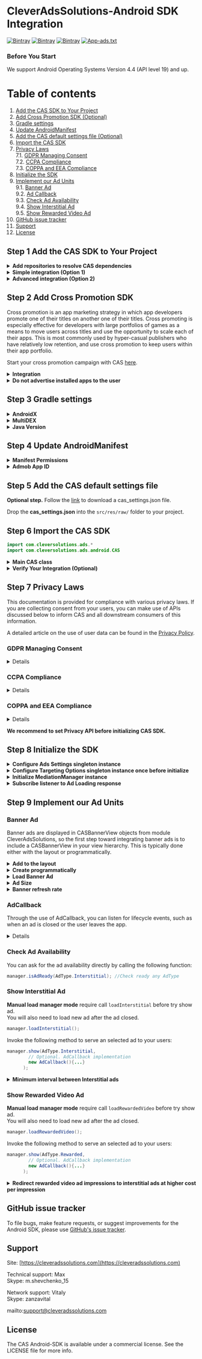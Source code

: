 # CleverAdsSolutions-Android SDK Integration 
[![Bintray](https://img.shields.io/bintray/v/cleveradssolutions/CAS-Android/cas-sdk?label=SDK)](https://bintray.com/cleveradssolutions/CAS-Android)
[![Bintray](https://img.shields.io/bintray/v/cleveradssolutions/CAS-Android/cas-promo?label=Promo)](https://bintray.com/cleveradssolutions/CAS-Android)
[![Bintray](https://img.shields.io/bintray/v/cleveradssolutions/CAS-Android/mediation-teen?label=Mediation%20Teen)](https://bintray.com/cleveradssolutions/CAS-Android)
[![App-ads.txt](https://img.shields.io/endpoint?url=https://raw.githubusercontent.com/cleveradssolutions/App-ads.txt/master/Shield.json)](https://github.com/cleveradssolutions/App-ads.txt)

### Before You Start
We support Android Operating Systems Version 4.4 (API level 19) and up.  

# Table of contents
 1.  [Add the CAS SDK to Your Project](#step-1-add-the-cas-sdk-to-your-project)  
 2.  [Add Cross Promotion SDK (Optional)](#step-2-add-cross-promotion-sdk)  
 3.  [Gradle settings](#step-3-gradle-settings)  
 4.  [Update AndroidManifest](#step-4-update-androidmanifest)  
 5.  [Add the CAS default settings file (Optional)](#step-5-add-the-cas-default-settings-file)  
 6.  [Import the CAS SDK](#step-6-import-the-cas-sdk)  
 7.  [Privacy Laws](#step-6-privacy-laws)  
 7.1.  [GDPR Managing Consent](#gdpr-managing-consent)  
 7.2.  [CCPA Compliance](#ccpa-compliance)  
 7.3.  [COPPA and EEA Compliance](#coppa-and-eea-compliance)  
 8.  [Initialize the SDK](#step-8-initialize-the-sdk)  
 9.  [Implement our Ad Units](#step-9-implement-our-ad-units)  
 9.1.  [Banner Ad](#banner-ad)  
 9.2.  [Ad Callback](#adcallback)  
 9.3.  [Check Ad Availability](#check-ad-availability)  
 9.4.  [Show Interstitial Ad](#show-interstitial-ad)  
 9.5.  [Show Rewarded Video Ad](#show-rewarded-video-ad)  
 10.  [GitHub issue tracker](#github-issue-tracker)
 11.  [Support](#support)  
 12.  [License](#license)

## Step 1 Add the CAS SDK to Your Project
<details><summary><b>Add repositories to resolve CAS dependencies</b></summary>

Add the following to your app’s **build.gradle** file inside repositories section:
```gradle
repositories {
      google()
      jcenter()
      maven { url "https://jitpack.io" }
      maven { url "https://dl.bintray.com/cleveradssolutions/CAS-Android" }
      maven { url "https://adcolony.bintray.com/AdColony" }
      maven { url "https://dl.bintray.com/ironsource-mobile/android-sdk" }
      maven { url "https://chartboostmobile.bintray.com/Chartboost" }
      maven { url 'http://dl.bintray.com/gabrielcoman/maven' }
      maven { url "http://dl.bintray.com/superawesome/SuperAwesomeSDK" }
      ...
}
```
***
</details>
<details><summary><b>Simple integration (Option 1)</b></summary>
 
Add one of the following solution to the dependencies section to your application.
 
1. Option. General solution of all certified mediation networks in the [Families Ads program](https://support.google.com/googleplay/android-developer/answer/9283445):  
<details><summary>Google Ads, Unity Ads, IronsSource, AdColony, Kidoz, Vungle, AppLovin, StartApp, InMobi, Chartboost, SuperAwesome</summary>

- Google Ads - [Home](https://admob.google.com/home) - [Privacy Policy](https://policies.google.com/technologies/ads)
- Unity Ads - [Home](https://unity.com/solutions/unity-ads) - [Privacy Policy](https://unity3d.com/legal/privacy-policy)
- IronSource - [Home](https://www.ironsrc.com) - [Privacy Policy](https://developers.ironsrc.com/ironsource-mobile/air/ironsource-mobile-privacy-policy/)
- AdColony - [Home](https://www.adcolony.com) - [Privacy Policy](https://www.adcolony.com/privacy-policy/)
- Kidoz - [Home](https://kidoz.net) - [Privacy Policy](https://kidoz.net/privacy-policy/)
- Vungle - [Home](https://vungle.com) - [Privacy Policy](https://vungle.com/privacy/)
- AppLovin - [Home](https://www.applovin.com) - [Privacy Policy](https://www.applovin.com/privacy/)
- StartApp - [Home](https://www.startapp.com) - [Privacy Policy](https://www.startapp.com/policy/privacy-policy/)
- InMobi - [Home](https://www.inmobi.com) - [Privacy Policy](https://www.inmobi.com/privacy-policy/)
- Chartboost - [Home](https://www.chartboost.com) - [Privacy Policy](https://answers.chartboost.com/en-us/articles/200780269)
- SuperAwesome - [Home](https://www.superawesome.com) - [Privacy Policy](https://www.superawesome.com/privacy-hub/privacy-policy/)   
</details>

```gradle
dependencies {
    implementation 'com.cleversolutions.ads:cas-sdk-general:1.8.0+' 
}
```

2. Option. General solution of mediation networks that are always recommended to be used:  
<details><summary>Google Ads, Vungle, AdColony, Kidoz, IronsSource, AppLovin, Unity Ads, StartApp, InMobi, Chartboost, Facebook AN, Yandex Ads</summary>

- Google Ads - [Home](https://admob.google.com/home) - [Privacy Policy](https://policies.google.com/technologies/ads)
- Unity Ads - [Home](https://unity.com/solutions/unity-ads) - [Privacy Policy](https://unity3d.com/legal/privacy-policy)
- IronSource - [Home](https://www.ironsrc.com) - [Privacy Policy](https://developers.ironsrc.com/ironsource-mobile/air/ironsource-mobile-privacy-policy/)
- AdColony - [Home](https://www.adcolony.com) - [Privacy Policy](https://www.adcolony.com/privacy-policy/)
- Kidoz - [Home](https://kidoz.net) - [Privacy Policy](https://kidoz.net/privacy-policy/)
- Vungle - [Home](https://vungle.com) - [Privacy Policy](https://vungle.com/privacy/)
- AppLovin - [Home](https://www.applovin.com) - [Privacy Policy](https://www.applovin.com/privacy/)
- StartApp - [Home](https://www.startapp.com) - [Privacy Policy](https://www.startapp.com/policy/privacy-policy/)
- InMobi - [Home](https://www.inmobi.com) - [Privacy Policy](https://www.inmobi.com/privacy-policy/)
- Chartboost - [Home](https://www.chartboost.com) - [Privacy Policy](https://answers.chartboost.com/en-us/articles/200780269)
- Facebook Audience Network - [Home](https://www.facebook.com/business/marketing/audience-network) - [Privacy Policy](https://developers.facebook.com/docs/audience-network/policy/)
- Yandex Ads - [Home](https://yandex.com/dev/mobile-ads/) - [Privacy Policy](https://yandex.com/legal/mobileads_sdk_agreement/)  
</details>

```gradle
dependencies {
    implementation 'com.cleversolutions.ads:cas-sdk-teen:1.8.0+'
}
```
> Some third party partners are not included and you can combine General solution with partners dependencies from Advanced integration.
***
</details>
<details><summary><b>Advanced integration (Option 2)</b></summary>
 
We support partial integration of the third party mediation sdk you really need.  
To do this, use any combination of partial dependencies. No additional code is required for each partner network. 
**Please provide us with a list of integrated dependencies so that we can make the correct settings.**

#### The first step is to add a dependency to the core of our SDK:
```gradle
dependencies {
    implementation 'com.cleversolutions.ads:cas-sdk:1.8.0+'
    ...
}
```
#### Then you can add dependencies for each required third party mediation SDK:
<details><summary>Google Ads (Admob)</summary>

[Home](https://admob.google.com/home) - Banner, Interstitial, Rewarded Video - [Privacy Policy](https://policies.google.com/technologies/ads)
```gradle
implementation 'com.google.android.gms:play-services-ads:19.5.0'
```
</details><details><summary>Unity Ads</summary>

[Home](https://unity.com/solutions/unity-ads) - Banner, Interstitial, Rewarded Video - [Privacy Policy](https://unity3d.com/legal/privacy-policy)
```gradle
implementation 'com.unity3d.ads:unity-ads:3.5.0'
```
</details><details><summary>Iron Source</summary>

[Home](https://www.ironsrc.com) - ~~Banner~~, Interstitial, Rewarded Video [Privacy Policy](https://developers.ironsrc.com/ironsource-mobile/air/ironsource-mobile-privacy-policy/)
```gradle
implementation 'com.ironsource.sdk:mediationsdk:7.0.4'
```
</details><details><summary>AdColony</summary>

[Home](https://www.adcolony.com) - Banner, Interstitial, Rewarded Video - [Privacy Policy](https://www.adcolony.com/privacy-policy/)
```gradle
implementation 'com.adcolony:sdk:4.3.0'
```
</details><details><summary>Vungle</summary>

[Home](https://vungle.com) - Banner, Interstitial, Rewarded Video - [Privacy Policy](https://vungle.com/privacy/)
```gradle
implementation 'com.vungle:publisher-sdk-android:6.8.1'
```
</details><details><summary>AppLovin</summary>

[Home](https://www.applovin.com) - Banner, Interstitial, Rewarded Video - [Privacy Policy](https://www.applovin.com/privacy/)
```gradle
implementation 'com.applovin:applovin-sdk:9.14.10+'
```
</details><details><summary>InMobi</summary>

[Home](https://www.inmobi.com) - Banner, Interstitial, Rewarded Video - [Privacy Policy](https://www.inmobi.com/privacy-policy/)
```gradle
implementation 'com.inmobi.monetization:inmobi-ads:9.1.1'
```
</details><details><summary>StartApp</summary>

[Home](https://www.startapp.com) - Banner, Interstitial, Rewarded Video - [Privacy Policy](https://www.startapp.com/policy/privacy-policy/)
```gradle
implementation 'com.startapp:inapp-sdk:4.7.5+'
```
</details><details><summary>Kidoz</summary>

[Home](https://kidoz.net) - Banner, Interstitial, Rewarded Video - [Privacy Policy](https://kidoz.net/privacy-policy/)
```gradle
implementation 'com.kidoz.sdk:KidozSDK:0.8.8.8'
```
</details><details><summary>Chartboost</summary>

[Home](https://www.chartboost.com) - Banner, Interstitial, Rewarded Video - [Privacy Policy](https://answers.chartboost.com/en-us/articles/200780269)
```gradle
implementation 'com.chartboost:chartboost-sdk:8.2.0'
```
</details><details><summary>SuperAwesome</summary>

[Home](https://www.superawesome.com) - Banner, Interstitial, Rewarded Video - [Privacy Policy](https://www.superawesome.com/privacy-hub/privacy-policy/)   
**Works to children audience only**.
```gradle
implementation 'tv.superawesome.sdk.publisher:superawesome:7.2.15+'
```
</details>

#### To the following third party mediation SDK, be sure to add our additional support dependency `mediation-teen` for non-certified ad SDK in the [Families Ads program](https://support.google.com/googleplay/android-developer/answer/9283445).
```gradle
implementation 'com.cleversolutions.ads:mediation-teen:1.8.0+'
```
<details><summary>Facebook Audience Network</summary>

[Home](https://www.facebook.com/business/marketing/audience-network) - Banner, Interstitial, Rewarded Video - [Privacy Policy](https://developers.facebook.com/docs/audience-network/policy/)
```gradle
//implementation 'com.cleversolutions.ads:mediation-teen:version'
implementation 'com.facebook.android:audience-network-sdk:6.2.0'
```
</details><details><summary>Yandex Ads</summary>

[Home](https://yandex.com/dev/mobile-ads/) - Banner, Interstitial, Rewarded Video - [Privacy Policy](https://yandex.com/legal/mobileads_sdk_agreement/)
```gradle
//implementation 'com.cleversolutions.ads:mediation-teen:version'
implementation 'com.yandex.android:mobileads:3.1.1'
implementation 'com.yandex.android:mobmetricalib:3.14.3'
```
</details>

Third party mediation SDK of Beta third party partners:
> :warning: Next third party mediation SDK in closed beta and available upon invite only. If you would like to be considered for the beta, please contact Support.  

<details><summary>Verizon Media</summary>

[Home](https://www.verizonmedia.com/advertising/solutions#/mobile) - Banner, Interstitial, Rewarded Video - [Privacy Policy](https://www.verizonmedia.com/policies/us/en/verizonmedia/privacy/)
```gradle
//implementation 'com.cleversolutions.ads:mediation-teen:version'
implementation 'com.verizon.ads:android-vas-standard-edition:1.8.1+'
```
</details><details><summary>MyTarget</summary>

[Home](https://target.my.com/) - Banner, Interstitial, Rewarded Video - [Privacy Policy](https://legal.my.com/us/mytarget/privacy/)  
**Works to CIS countries only**.
```gradle
//implementation 'com.cleversolutions.ads:mediation-teen:version'
implementation 'com.my.target:mytarget-sdk:5.11.6+'
```
</details><details><summary>MobFox</summary>

[Home](https://www.mobfox.com) - Banner, Interstitial, Rewarded Video - [Privacy Policy](https://www.mobfox.com/privacy-policy/)
```gradle
//implementation 'com.cleversolutions.ads:mediation-teen:version'
implementation 'com.github.mobfox:mfx-android-sdk:4.3.2+'
implementation 'com.android.volley:volley:1.1.1'
```
</details><details><summary>Amazon Ads</summary>

[Home](https://advertising.amazon.com) - Banner, ~~Interstitial, Rewarded Video~~ - [Privacy Policy](https://advertising.amazon.com/legal/privacy-notice)
```gradle
//implementation 'com.cleversolutions.ads:mediation-teen:version'
implementation 'com.amazon.android:mobile-ads:6.0.0'
```
</details>

> The list of partners networks may change in the future.
***
</details>

## Step 2 Add Cross Promotion SDK
Cross promotion is an app marketing strategy in which app developers promote one of their titles on another one of their titles. Cross promoting is especially effective for developers with large portfolios of games as a means to move users across titles and use the opportunity to scale each of their apps. This is most commonly used by hyper-casual publishers who have relatively low retention, and use cross promotion to keep users within their app portfolio.

Start your cross promotion campaign with CAS [here](https://cleveradssolutions.com).

<details><summary><b>Integration</b></summary>

```gradle
dependencies {
      ...
      implementation 'com.cleversolutions.ads:cas-promo:1.8.0+'
}
```
</details>
<details><summary><b>Do not advertise installed apps to the user</b></summary>

[Android 11 changes how apps can query and interact with other apps that the user has installed on a device.](https://developer.android.com/about/versions/11/privacy/package-visibility)  
Using the `<queries>` element, apps can define the set of other packages that they can access. This element helps encourage the principle of least privilege by telling the system which other packages to make visible to your app, and it helps app stores like Google Play assess the privacy and security that your app provides for users.

If your app targets Android 11 or higher, you might need to add the `<queries>` element in your app's manifest file. Within the `<queries>` element, you can specify packages by names of others applications involved in Cross promotion.
```xml
<manifest package="com.example.game">
  <queries>
      <!-- Specific apps you interact with, eg: -->
      <package android:name="com.example.app1" />
      <package android:name="com.example.app2" />
  </queries>
  ...
</manifest>
```
***
</details>

## Step 3 Gradle settings
<details><summary><b>AndroidX</b></summary>
 
As of SDK 18.0.0, AdMob migrated from Android Support Libraries to Jetpack (AndroidX) Libraries. Refer to the [Google Play services release notes](https://developers.google.com/android/guides/releases#june_17_2019) for more information.  

Due to this, we working with the AdMob adapter it’s required that your project migrates from Android Support Libraries to Jetpack Libraries (Android X) if you are using any. Please refer to [Migrating to AndroidX](https://developer.android.com/jetpack/androidx/migrate) for more information.  

In case you can not migrate the project using this tool, you can use the following flags in gradle.properties, to build your project using AndroidX. 
-  android.useAndroidX = true  
-  android.enableJetifier = true  
***
</details><details><summary><b>MultiDEX</b></summary>
 
At times, including the CAS SDK may cause the 64K limit on methods that can be packaged in an Android dex file to be breached. This can happen if, for example, your app packs a lot of features for your users and includes substantive code to realize this.  

If this happens, you can use the multidex support library to enable building your app correctly. To do this:  
- Modify the **defaultConfig** to mark your application as multidex enabled:  
```gradle
defaultConfig {
   ...
   multiDexEnabled true // add this to enable multi-dex
}
```
- Add the following line to the dependencies element in your application build script. 
```gradle
dependencies {
    implementation 'androidx.multidex:multidex:2.0.1'
    ...
}
```

> You can read more about MuliDex on the [Android Deleveloper page](https://developer.android.com/studio/build/multidex).
***
</details><details><summary><b>Java Version</b></summary>
 
Our SDK requires for correct operation to determine the Java version in Gradle. Add the following line to the android element in your application module’s build script. 
```gradle
android{
    ...
    compileOptions {
        sourceCompatibility = JavaVersion.VERSION_1_8
        targetCompatibility = JavaVersion.VERSION_1_8
    }
}
```
***
</details>

## Step 4 Update AndroidManifest
<details><summary><b>Manifest Permissions</b></summary>
 
Add the following permissions to your AndroidManifest.xml file inside the manifest tag but outside the <application> tag:
```xml
<manifest>
 <uses-permission android:name="android.permission.INTERNET" />
 <uses-permission android:name="android.permission.ACCESS_NETWORK_STATE" />
 <uses-permission android:name="android.permission.ACCESS_WIFI_STATE" />
</manifest>
```
#### Optional Permissions
This permission is used for certain ads that vibrate during play. This is a normal level permission, so this permission just needs to be defined in the manifest to enable this ad feature.
```xml
<manifest>
 <uses-permission android:name="android.permission.VIBRATE" />
</manifest>
```
This permission is used for certain ads that allow the user to save a screenshot to their phone. 
Note that with this permission on devices running Android 6.0 (API 23) or higher, this permission must be requested from the user. 
See [Requesting Permissions](https://developer.android.com/training/permissions/requesting) for more details. 
```xml
<manifest>
 <uses-permission android:name="android.permission.WRITE_EXTERNAL_STORAGE" />
</manifest>
```
This permission is not a mandatory permission, however, including it will enable accurate ad targeting.
```xml
<manifest>
 <uses-permission android:name="android.permission.ACCESS_FINE_LOCATION" />
</manifest>
```
***
</details><details><summary><b>Admob App ID</b></summary>

Follow the [link](http://psvpromo.psvgamestudio.com/cas-settings.php) to get your Admob App ID.  

Add your AdMob App ID to your app's AndroidManifest.xml file by adding a <meta-data> tag with name com.google.android.gms.ads.APPLICATION_ID, as shown below.  
  
For android:value insert your own AdMob App ID in quotes, as shown below.
```xml
<manifest>
  <application>
    ...
    <!-- Sample AdMob App ID: ca-app-pub-3940256099942544~3347511713 -->
    <meta-data
        android:name="com.google.android.gms.ads.APPLICATION_ID"
        android:value="ca-app-pub-xxxxxxxxxxxxxxxx~yyyyyyyyyy"/>
  </application>
</manifest>
```
***
</details>

## Step 5 Add the CAS default settings file
**Optional step.**
Follow the [link](http://psvpromo.psvgamestudio.com/cas-settings.php) to download a cas_settings.json file.

Drop the **cas_settings.json** into the `src/res/raw/` folder to your project.  

## Step 6 Import the CAS SDK

```java
import com.cleversolutions.ads.*
import com.cleversolutions.ads.android.CAS
```

<details><summary><b>Main CAS class</b></summary>

The `CAS` class gives access to all the possibilities of the SDK.  
Singleton instance of `AdsSettings` to configure all mediation managers.
```java
AdsSettings sdkSettings = CAS.getSettings();
```
Singleton instance of `TargetingOptions` to inform SDK of the users details.
```java
TargetingOptions targetingOptions = CAS.getTargetingOptions();
```
Last initialized instance of `MediationManager` stored with strong pointer. May be **null** before calling the `CAS.initialize` function.
> :warning: It is not recommended that you rely on this static method to always return a manager reference.  
> Your application process can be killed and all static fields cleared.  
> Therefore, we recommend storing a non-static reference to the initialized `MediationManager` in your `Application` or `Activity` class and re-initialize if the reference is lost.
```java
MediationManager lastManager = CAS.getManager();
```
The CAS SDK version string.
```java
String sdkVersion = CAS.getSDKVersion();
```
***
</details><details><summary><b>Verify Your Integration (Optional)</b></summary>

The CAS SDK provides an easy way to verify that you’ve successfully integrated any additional adapters; it also makes sure all required dependencies and frameworks were added for the various mediated ad networks.   
After you have finished your integration, call the following static method and confirm that all networks you have implemented are marked as VERIFIED:  
```java
CAS.validateIntegration(activity, appContentRating);
```
Find log information by tag: **CASIntegrationHelper**

Once you’ve successfully verified your integration, please remember to **remove the integration helper from your code**.

The Integration Helper tool reviews everything, including ad networks you may have intentionally chosen NOT to include in your application. These will appear as MISSING and there is no reason for concern. In the case the ad network’s integration has not been completed successfully, it will be marked as NOT VERIFIED.  
***
</details>

## Step 7 Privacy Laws
This documentation is provided for compliance with various privacy laws. If you are collecting consent from your users, you can make use of APIs discussed below to inform CAS and all downstream consumers of this information.  

A detailed article on the use of user data can be found in the [Privacy Policy](/../../wiki/Privacy-Policy).

### GDPR Managing Consent
<details>
 
This documentation is provided for compliance with the European Union's [General Data Protection Regulation (GDPR)](https://eur-lex.europa.eu/legal-content/EN/TXT/?uri=CELEX:32016R0679). In order to pass GDPR consent from your users, you should make use of the APIs and methods discussed below to inform CAS and all downstream consumers of this information.  

**Passing Consent** to CAS API, use this functions:  
If the user provided consent, please set the following flag to "true":
```java
CAS.getSettings().setConsent(true);
```
If the user did not consent, please set the following flag to "false":
```java
CAS.getSettings().setConsent(false);
```
</details>

### CCPA Compliance
<details>
 
This documentation is provided for compliance with the California Consumer Privacy Act (CCPA). In order to pass CCPA opt-outs from your users, you should make use of the APIs discussed below to inform CAS and all downstream consumers of this information.  

**Passing Opt-outs**
In the Android SDK v1.4, we added privacy methods to our AdsSettings API for additional support in CCPA compliance. To successfully pass us an opt-out signal, the publisher will need to provide CAS a signal to indicate whether CCPA legislation is applicable to the user in addition to the actual consent value.  

A value of "false" implies the user has **not** opted-out to the sale of their data, as defined by the CCPA, and CAS should continue with our standard processing of user information.  
```java
CAS.getSettings().setDoNotSell(false);
```
A value of "true" means the user has opted-out to the sale of their data.  
```java
CAS.getSettings().setDoNotSell(true);
```
</details>

###  COPPA and EEA Compliance
<details>
 
This documentation is provided for additional compliance with the [Children’s Online Privacy Protection Act (COPPA)](https://www.ftc.gov/tips-advice/business-center/privacy-and-security/children%27s-privacy). Publishers may designate all inventory within their applications as being child-directed or as COPPA-applicable though our UI. Publishers who have knowledge of specific individuals as being COPPA-applicable should make use of the API discussed below to inform CAS and all downstream consumers of this information.  

You can mark your ad requests to receive treatment for users in the European Economic Area (EEA) under the age of consent. This feature is designed to help facilitate compliance with the General Data Protection Regulation (GDPR). Note that you may have other legal obligations under GDPR. Please review the European Union’s guidance and consult with your own legal counsel. Please remember that CAS tools are designed to facilitate compliance and do not relieve any particular publisher of its obligations under the law.

Call "true" indicate that you want your content treated as child-directed for purposes of COPPA or receive treatment for users in the European Economic Area (EEA) under the age of consent. 
```java
CAS.getSettings().setTaggedForChildren(true);
```
Call "false" to indicate that you **don't** want your content treated as child-directed for purposes of COPPA or **not** receive treatment for users in the European Economic Area (EEA) under the age of consent.
```java
CAS.getSettings().setTaggedForChildren(false);
```
</details>

**We recommend to set Privacy API before initializing CAS SDK.**

## Step 8 Initialize the SDK
<details><summary><b>Configure Ads Settings singleton instance</b></summary>
 
```java
CAS.getSettings().setConsent(userConsent);
CAS.getSettings().setNativeDebug(true);
// .. other settings
```

**Select the desired load manager mode:**
|        Mode        |  Load*  | Impact on App performance | Memory usage |        Actual ads*       |
|:------------------:|:------:|:-------------------------:|:------------:|:------------------------:|
|   FastestRequests  |  Auto  |         Very high         |     High     |       Most relevant      |
|    FastRequests    |  Auto  |            High           |    Balance   |      High relevance      |
|  Optimal(Default)  |  Auto  |          Balance          |    Balance   |          Balance         |
|   HighPerformance  |  Auto  |            Low            |      Low     |       Possible loss      |
| HighestPerformance |  Auto  |          Very low         |      Low     |       Possible loss      |
|       Manual      | Manual |          Very low         |      Low     | Depends on the frequency |

```java
CAS.getSettings().setLoadingMode(LoadingManagerMode.Optimal);
```

> Actual ads* - Potential increase in revenue by increasing the frequency of ad requests. At the same time, it greatly affects the performance of the application.   

> Load*  
> Auto control load mediation ads starts immediately after initialization and will prepare displays automatically.  
> Manual control loading mediation ads requires manual preparation of advertising content for display. Use ad loading methods before trying to show: `MediationManager.loadInterstitial(), MediationManager.loadRewardedVideo(), CASBannerView.loadNextAd()`  
***
</details>
<details><summary><b>Configure Targeting Options singleton instance once before initialize</b></summary>
 
You can now easily tailor the way you serve your ads to fit a specific audience!  
You’ll need to inform our servers of the users’ details so the SDK will know to serve ads according to the segment the user belongs to.

```java
// Set user age. Limitation: 1-99 and 0 is 'unknown'
CAS.getTargetingOptions().setAge(12)
// Set user gender
CAS.getTargetingOptions().setGender(TargetingOptions.GENDER_MALE)
// The user's current location.
// Location data is not used to CAS; however, it may be used by third party ad networks.
// Do not use Location just for advertising.
// Your app should have a valid use case for it as well.
CAS.getTargetingOptions().setLocation(userLocation)
```
***
</details>
<details><summary><b>Initialize MediationManager instance</b></summary>
 
```java
class YourActivity extends Activity{
  MediationManager manager;
  void onCreate(Bundle savedInstanceState) {
      super.onCreate(savedInstanceState);
      // Configure AdsSettings before initialize
      manager = CAS.initialize(
            // Root Activity. Warning: this activity can be memorized by some media networks.
            this,
            // Manager identifier. Can be NULL when matches the app package  
            own_identifier, 
            // Optional set active Ad Types: 'AdTypeFlags.Banner | AdTypeFlags.Interstitial' for example.  
            AdTypeFlags.Everything, 
            // Optional Demo ad fill only. Set FALSE for release!  
            isTestBuild, 
            // Optional subscribe to initialization done  
            new OnInitializationListener(){  
                void onInitialization(boolean success, String error){  
                    // CAS manager initialization done  
                }  
            }  
      );  
  }  
}
```
CAS.initialize can be called for different identifiers to create different managers. 
***
</details>
<details><summary><b>Subscribe listener to Ad Loading response</b></summary>

```java
manager.getOnAdLoadEvent().add(new AdLoadCallback(){
    @AnyThread
    override void onAdFailedToLoad(AdType type, String error){
        // Callback on AdType failed to load and cant be shown.
    }
    
    @AnyThread
    override void onAdLoaded(AdType type){
        // Callback on AdType loaded and ready to shown.
    }
})
```
***
</details>

## Step 9 Implement our Ad Units
### Banner Ad
Banner ads are displayed in CASBannerView objects from module CleverAdsSolutions, so the first step toward integrating banner ads is to include a CASBannerView in your view hierarchy. This is typically done either with the layout or programmatically.
<details><summary><b>Add to the layout</b></summary>
 
The first step toward displaying a banner is to place CASBannerView in the layout for the Activity or Fragment in which you'd like to display it. The easiest way to do this is to add one to the corresponding XML layout file. Here's an example that shows an activity's CASBannerView:  
```xml
# main_activity.xml
...
  <com.cleversolutions.ads.android.CASBannerView 
      xmlns:ads="http://schemas.android.com/apk/res-auto"
      android:id="@+id/bannerView"
      android:layout_width="match_parent"
      android:layout_height="wrap_content"
      android:gravity="center"
      ads:bannerSize="Standard320x50"/>
...
```
Note the following required attributes:  
ads:bannerSize - Set this to the ad size you'd like to use. If you don't want to use the standard size defined by the constant, you can set a custom size instead. See the banner size section below for details.  
***
</details>
<details><summary><b>Create programmatically</b></summary>
 
```java
CASBannerView bannerView = new CASBannerView(this, manager);

// Select banner Size
bannerView.setSize(AdSize.Standard320x50);
// OR same
// manager.bannerSize = AdSize.Standard320x50

bannerView.setPosition(AdPosition.Center);
bannerView.setListener(new AdCallback(){...});

// Add bannerView to your view hierarchy.
parentView.addView(bannerView);
// OR
activity.addContentView(bannerView, new LayoutParams(...));
```
***
</details>
<details><summary><b>Load Banner Ad</b></summary>
 
Manual load manager mode require call `loadNextAd()` after create `CASBannerView` and change banner size.  
You can use `loadNextAd()` for cancel current impression and load next ad.
```java
bannerView.loadNextAd();
```
***
</details>
<details><summary><b>Ad Size</b></summary>
 
| Size in dp (WxH) |      Description     |    Availability    |  AdSize constant |
|:----------------:|:--------------------:|:------------------:|:----------------:|
|      320x50      |    Standard Banner   | Phones and Tablets |      BANNER      |
|      728x90      |    IAB Leaderboard   |       Tablets      |    LEADERBOARD   |
|      300x250     | IAB Medium Rectangle | Phones and Tablets | MEDIUM_RECTANGLE |

#### Adaptive Banners
Adaptive banners are the next generation of responsive ads, maximizing performance by optimizing ad size for each device.  
To pick the best ad size, adaptive banners use fixed aspect ratios instead of fixed heights. This results in banner ads that occupy a more consistent portion of the screen across devices and provide opportunities for improved performance. [You can read more in this article.](https://developers.google.com/admob/android/banner/adaptive)

Use the appropriate static methods on the ad size class, such as AdSize.getAdaptiveBanner(context, maxWidthDPI) to get an adaptive AdSize object.
```java
// Get adaptive size in container view group:
adaptiveSize = AdSize.getAdaptiveBanner(viewGroup);
// Get adaptive size in full screen width:
adaptiveSize = AdSize.getAdaptiveBannerInScreen(context);
// Get adaptive size with width parameter:
adaptiveSize = AdSize.getAdaptiveBanner(context, maxWidthDPI);

// After create Apadtive size need call MediationManager:
manager.setBannerSize(adaptiveSize);
// OR same to CASBannerView
bannerView.setSize(adaptiveSize);
```

#### Smart Banners
Typically, Smart Banners on phones have a BANNER size. Or on tablets a LEADERBOARD size.

Use the static method getSmartBanner(context) in the AdSize class to get the smart AdSize object.
```java
smartSize = AdSize.getSmartBanner(context);

// After create Smart size need call MediationManager:
manager.setBannerSize(smartSize);
// OR same to CASBannerView
bannerView.setSize(smartSize);
```
***
</details>
<details><summary><b>Banner refresh rate</b></summary>
 
An ad unit’s automatic refresh rate determines how often a new ad request is generated for that ad unit.  
We recommend using 30 seconds (Default) refresh rate.  
You may also set a custom refresh rate of 5-360 seconds.  
This setting is available for change through the web application settings.   

You can specify refresh rate **before** initialization to allow overrides settings by the web interface for a given session.
```java
CAS.getSettings().setBannerRefreshInterval(interval);
manager = CAS.initialize(...);
```
Or **after** initialization to override the web application settings for a given session.
```java
manager = CAS.initialize(..., new OnInitializationListener(){  
    void onInitialization(boolean success, String error){  
        // CAS manager initialization done  
        CAS.getSettings().setBannerRefreshInterval(interval);
    }  
} );
```
***
</details>

### AdCallback
Through the use of AdCallback, you can listen for lifecycle events, such as when an ad is closed or the user leaves the app.  

<details>
 
To register for ad events, set the `listener` property on CASBannerView to an object for banner or set argument on show ad, that implements the AdCallback protocol. Generally, the class that implements banner ads also acts as the listener class, in which case, the `listener` property can be set to `this`. 
```java
// Executed when the ad is displayed.
// @param ad Information of displayed ad.
void onShown(com.cleversolutions.ads.AdStatusHandler ad);

// Executed when the ad is failed to display.
// The Banner may automatically appear when the Ad is ready again.
// This will trigger the [onShown] callback again.
void onShowFailed(String message);

// Executed when the user clicks on an ad.
void onClicked();

// Executed when the Ad is completed.
// Banner Ad does not use this callback.
void onComplete();

// Executed when the ad is closed.
// The Banner Ad cannot be displayed automatically after this callback for the current view.
// If you decide to show the Banner Ad on this view then you need refresh view visibility.
void onClosed();
```
***
</details>
 
### Check Ad Availability
You can ask for the ad availability directly by calling the following function:
```java
manager.isAdReady(AdType.Interstitial); //Check ready any AdType
```

### Show Interstitial Ad
**Manual load manager mode** require call `loadInterstitial` before try show ad.  
You will also need to load new ad after the ad closed.  
```java
manager.loadInterstitial();
```

Invoke the following method to serve an selected ad to your users:
```java
manager.show(AdType.Interstitial, 
        // Optional. AdCallback implementation
        new AdCallback(){...}
      );
```

<details><summary><b>Minimum interval between Interstitial ads</b></summary>
 
You can limit the posting of an interstitial ad to a period of time in seconds after the ad is closed, during which display attempts will fail.  
This setting is available for change through the web application settings.  Unlimited by default (0 seconds).

You can specify minimal interval **before** initialization to allow overrides settings by the web interface for a given session.
```java
CAS.getSettings().setInterstitialInterval(interval);
manager = CAS.initialize(...);
```
Or **after** initialization to override the web application settings for a given session.
```java
manager = CAS.initialize(..., new OnInitializationListener(){  
    void onInitialization(boolean success, String error){  
        // CAS manager initialization done  
        CAS.getSettings().setInterstitialInterval(interval);
    }  
} );
```

You can also restart the countdown interval until the next successful ad shown. For example, after closing Rewarded Video Ad.
```java
CAS.getSettings().restartInterstitialInterval();
``` 
***
</details>

### Show Rewarded Video Ad
 **Manual load manager mode** require call `loadRewardedVideo` before try show ad.  
You will also need to load new ad after the ad closed.  
```java
manager.loadRewardedVideo();
```

Invoke the following method to serve an selected ad to your users:
```java
manager.show(AdType.Rewarded, 
        // Optional. AdCallback implementation
        new AdCallback(){...}
      );
```

<details><summary><b>Redirect rewarded video ad impressions to interstitial ads at higher cost per impression</b></summary>
 
This option will compare ad cost and serve regular interstitial ads when rewarded video ads are expected to generate less revenue.  
Interstitial Ads does not require to watch the video to the end, but the `AdCallback.onComplete` callback will be triggered in any case.  
```java
CAS.getSettings().setAllowInterstitialAdsWhenVideoCostAreLower(true);
```
Disabled by default.
***
</details>

## GitHub issue tracker
To file bugs, make feature requests, or suggest improvements for the Android SDK, please use [GitHub's issue tracker](https://github.com/cleveradssolutions/CAS-Android/issues).

## Support
Site: [https://cleveradssolutions.com](https://cleveradssolutions.com)

Technical support: Max  
Skype: m.shevchenko_15  

Network support: Vitaly  
Skype: zanzavital  

mailto:support@cleveradssolutions.com  

## License
The CAS Android-SDK is available under a commercial license. See the LICENSE file for more info.
